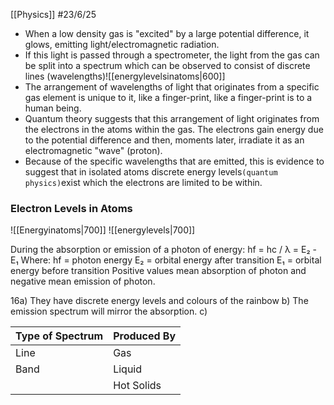 [[Physics]]
#23/6/25

- When a low density gas is "excited" by a large potential difference, it glows, emitting light/electromagnetic radiation.
- If this light is passed through a spectrometer, the light from the gas can be split into a spectrum which can be observed to consist of discrete lines (wavelengths)![[energylevelsinatoms|600]]
- The arrangement of wavelengths of light that originates from a specific gas element is unique to it, like a finger-print, like a finger-print is to a human being.
- Quantum theory suggests that this arrangement of light originates from the electrons in the atoms within the gas. The electrons gain energy due to the potential difference and then, moments later, irradiate it as an electromagnetic "wave" (proton).
- Because of the specific wavelengths that are emitted, this is evidence to suggest that in isolated atoms discrete energy levels`(quantum physics)`exist which the electrons are limited to be within.
### Electron Levels in Atoms
![[Energyinatoms|700]]
![[energylevels|700]]

During the absorption or emission of a photon of energy:
hf = hc / λ = E₂ - E₁
Where:
	hf = photon energy
	E₂ = orbital energy after transition
	E₁ = orbital energy before transition
Positive values mean absorption of photon and negative mean emission of photon.

16a) They have discrete energy levels and colours of the rainbow
b) The emission spectrum will mirror the absorption.
c) 

| Type of Spectrum | Produced By |
| ---------------- | ----------- |
| Line             | Gas         |
| Band             | Liquid      |
|                  | Hot Solids  |
